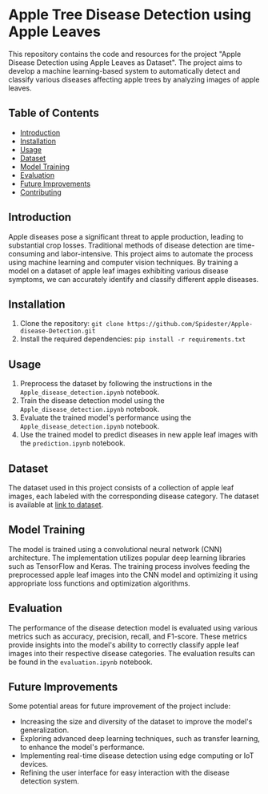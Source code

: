 # Apple Tree Disease Detection using Apple Leaves

This repository contains the code and resources for the project "Apple Disease Detection using Apple Leaves as Dataset". The project aims to develop a machine learning-based system to automatically detect and classify various diseases affecting apple trees by analyzing images of apple leaves.

## Table of Contents
- [Introduction](#introduction)
- [Installation](#installation)
- [Usage](#usage)
- [Dataset](#dataset)
- [Model Training](#model-training)
- [Evaluation](#evaluation)
- [Future Improvements](#future-improvements)
- [Contributing](#contributing)

## Introduction
Apple diseases pose a significant threat to apple production, leading to substantial crop losses. Traditional methods of disease detection are time-consuming and labor-intensive. This project aims to automate the process using machine learning and computer vision techniques. By training a model on a dataset of apple leaf images exhibiting various disease symptoms, we can accurately identify and classify different apple diseases.

## Installation
1. Clone the repository: `git clone https://github.com/Spidester/Apple-disease-Detection.git`
2. Install the required dependencies: `pip install -r requirements.txt`

## Usage
1. Preprocess the dataset by following the instructions in the `Apple_disease_detection.ipynb` notebook.
2. Train the disease detection model using the `Apple_disease_detection.ipynb` notebook.
3. Evaluate the trained model's performance using the `Apple_disease_detection.ipynb` notebook.
4. Use the trained model to predict diseases in new apple leaf images with the `prediction.ipynb` notebook.

## Dataset
The dataset used in this project consists of a collection of apple leaf images, each labeled with the corresponding disease category. The dataset is available at [link to dataset](https://www.kaggle.com/datasets/ludehsar/apple-disease-dataset).

## Model Training
The model is trained using a convolutional neural network (CNN) architecture. The implementation utilizes popular deep learning libraries such as TensorFlow and Keras. The training process involves feeding the preprocessed apple leaf images into the CNN model and optimizing it using appropriate loss functions and optimization algorithms.

## Evaluation
The performance of the disease detection model is evaluated using various metrics such as accuracy, precision, recall, and F1-score. These metrics provide insights into the model's ability to correctly classify apple leaf images into their respective disease categories. The evaluation results can be found in the `evaluation.ipynb` notebook.

## Future Improvements
Some potential areas for future improvement of the project include:
- Increasing the size and diversity of the dataset to improve the model's generalization.
- Exploring advanced deep learning techniques, such as transfer learning, to enhance the model's performance.
- Implementing real-time disease detection using edge computing or IoT devices.
- Refining the user interface for easy interaction with the disease detection system.
